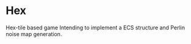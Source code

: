 Hex
===

Hex-tile based game
Intending to implement a ECS structure and Perlin noise map generation.
